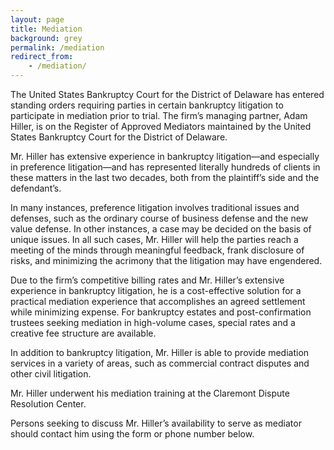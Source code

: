 ```yaml
---
layout: page
title: Mediation
background: grey
permalink: /mediation
redirect_from:
    - /mediation/
---
```


The United States Bankruptcy Court for the District of Delaware has entered standing orders requiring parties in certain bankruptcy litigation to participate in mediation prior to trial. The firm’s managing partner, Adam Hiller, is on the Register of Approved Mediators maintained by the United States Bankruptcy Court for the District of Delaware.

Mr. Hiller has extensive experience in bankruptcy litigation—and especially in preference litigation—and has represented literally hundreds of clients in these matters in the last two decades, both from the plaintiff’s side and the defendant’s.

In many instances, preference litigation involves traditional issues and defenses, such as the ordinary course of business defense and the new value defense. In other instances, a case may be decided on the basis of unique issues. In all such cases, Mr. Hiller will help the parties reach a meeting of the minds through meaningful feedback, frank disclosure of risks, and minimizing the acrimony that the litigation may have engendered.

Due to the firm’s competitive billing rates and Mr. Hiller’s extensive experience in bankruptcy litigation, he is a cost-effective solution for a practical mediation experience that accomplishes an agreed settlement while minimizing expense. For bankruptcy estates and post-confirmation trustees seeking mediation in high-volume cases, special rates and a creative fee structure are available.

In addition to bankruptcy litigation, Mr. Hiller is able to provide mediation services in a variety of areas, such as commercial contract disputes and other civil litigation.

Mr. Hiller underwent his mediation training at the Claremont Dispute Resolution Center.

Persons seeking to discuss Mr. Hiller’s availability to serve as mediator should contact him using the form or phone number below.